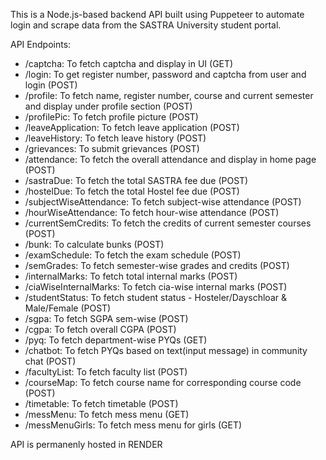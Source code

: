 This is a Node.js-based backend API built using Puppeteer to automate login and scrape data from the SASTRA University student portal.

API Endpoints:
 - /captcha: To fetch captcha and display in UI (GET)
 - /login: To get register number, password and captcha from user and login (POST)
 - /profile: To fetch name, register number, course and current semester and display under profile section (POST)
 - /profilePic: To fetch profile picture (POST)
 - /leaveApplication: To fetch leave application (POST)
 - /leaveHistory: To fetch leave history (POST)
 - /grievances: To submit grievances (POST)
 - /attendance: To fetch the overall attendance and display in home page (POST)
 - /sastraDue: To fetch the total SASTRA fee due (POST)
 - /hostelDue: To fetch the total Hostel fee due (POST)
 - /subjectWiseAttendance: To fetch subject-wise attendance (POST)
 - /hourWiseAttendance: To fetch hour-wise attendance (POST)
 - /currentSemCredits: To fetch the credits of current semester courses (POST) 
 - /bunk: To calculate bunks (POST)
 - /examSchedule: To fetch the exam schedule (POST)
 - /semGrades: To fetch semester-wise grades and credits (POST)
 - /internalMarks: To fetch total internal marks (POST)
 - /ciaWiseInternalMarks: To fetch cia-wise internal marks (POST)
 - /studentStatus: To fetch student status - Hosteler/Dayschloar & Male/Female (POST)
 - /sgpa: To fetch SGPA sem-wise (POST)
 - /cgpa: To fetch overall CGPA (POST)
 - /pyq: To fetch department-wise PYQs (GET)
 - /chatbot: To fetch PYQs based on text(input message) in community chat (POST)
 - /facultyList: To fetch faculty list (POST)
 - /courseMap: To fetch course name for corresponding course code (POST)
 - /timetable: To fetch timetable (POST)
 - /messMenu: To fetch mess menu (GET)
 - /messMenuGirls: To fetch mess menu for girls (GET)

API is permanenly hosted in RENDER